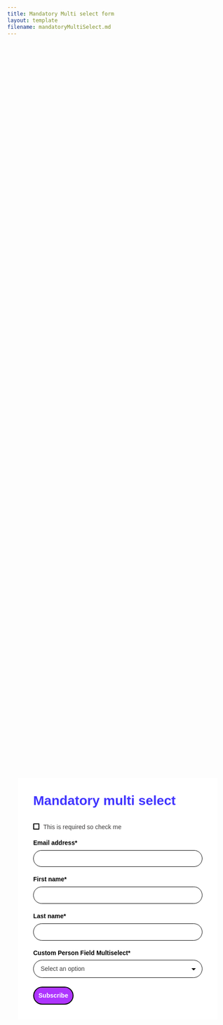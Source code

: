 ```yaml
---
title: Mandatory Multi select form
layout: template
filename: mandatoryMultiSelect.md
--- 
```


<!-- Robs cookie deleter capture code -->
<script>

<!-- Disabled for testing -->
var runDeleteCookie = false;	
	
if(runDeleteCookie){	
	
let COOKIESTODELETE = ["ap3c", "ap3converted", "ap3dm", "ap3sess"];
	
let delete_cookie = function(name) {
    document.cookie = name +'=; Path=/; Expires=Thu, 01 Jan 1970 00:00:01 GMT;';
	console.log("Deleted ", name, "cookie");
};

COOKIESTODELETE.forEach((name) => delete_cookie(name));
	
	runDeleteCookie = false;
	}
	
</script>



<!-- Ortto robert capture code -->
<script>
	window.ap3c = window.ap3c || {};
	var ap3c = window.ap3c;
	ap3c.cmd = ap3c.cmd || [];
	ap3c.cmd.push(function() {
		ap3c.init('YdOVzkqoVlq0G5Pscm9iZXJ0', 'https://capture-api-master.stgautopilotapp.com/');
		ap3c.track({v: 0});
	});
	var s, t; s = document.createElement('script'); s.type = 'text/javascript'; s.src = "https://static.ap3stg.com/capture/master/capture.js";
	t = document.getElementsByTagName('script')[0]; t.parentNode.insertBefore(s, t);
</script>
<style>.ap3w-embeddable-form-61f1d3d2965959bfec81eab2{box-sizing:content-box;width:100%;font-size:16px;max-width:450px;max-height:100%;overflow:auto;background-color:#ffffff;border:2px solid transparent;box-shadow:0 0 10px 3px rgba(0,0,0,0);z-index:unset}.ap3w-embeddable-form-61f1d3d2965959bfec81eab2:before{content:' ';display:block;position:absolute;pointer-events:none;left:0;top:0;width:100%;height:100%;opacity:80%;background-image:url();background-position:center center;background-size:cover;background-repeat:no-repeat}.ap3w-embeddable-form-content{margin:auto;padding:32px}.ap3w-embeddable-form-61f1d3d2965959bfec81eab2 .ap3w-text{margin-bottom:16px}.ap3w-embeddable-form-61f1d3d2965959bfec81eab2 .ap3w-text *{padding-bottom:5px}.ap3w-text-61f1d3d2965959bfec81eab2{position:relative;margin:0;margin-bottom:16px;word-wrap:break-word}.ap3w-text-61f1d3d2965959bfec81eab2.ap3w-text--last{margin-bottom:0!important}.ap3w-text-61f1d3d2965959bfec81eab2 *{margin:0;padding-bottom:8px}.ap3w-text-61f1d3d2965959bfec81eab2 h2,.ap3w-text-61f1d3d2965959bfec81eab2 p{text-transform:unset;text-decoration:unset;text-indent:unset}.ap3w-text-61f1d3d2965959bfec81eab2 p[data-size="h1"]{font-family:Helvetica,sans-serif;font-size:30px;line-height:1.2;color:#4034FF;font-weight:700;font-style:normal}.ap3w-text-61f1d3d2965959bfec81eab2 p[data-size="h2"]{font-family:Helvetica,sans-serif;font-size:20px;line-height:1.2;color:#4034FF;font-weight:700;font-style:normal}.ap3w-text-61f1d3d2965959bfec81eab2 p[data-size="h3"]{font-family:Helvetica,sans-serif;font-size:17px;line-height:1.2;color:#4034FF;font-weight:700;font-style:normal}.ap3w-text-61f1d3d2965959bfec81eab2 p[data-size="h4"]{font-family:Helvetica,sans-serif;font-size:14px;line-height:1.2;color:#4034FF;font-weight:700;font-style:normal}.ap3w-text-61f1d3d2965959bfec81eab2 p[data-size="h5"]{font-family:Helvetica,sans-serif;font-size:12px;line-height:1.2;color:#4034FF;font-weight:700;font-style:normal}.ap3w-text-61f1d3d2965959bfec81eab2 p[data-size="h6"]{font-family:Helvetica,sans-serif;font-size:12px;line-height:1.2;color:#4034FF;font-weight:700;font-style:normal}.ap3w-text-61f1d3d2965959bfec81eab2 h2{font-family:Helvetica,sans-serif;font-size:20px;line-height:1.2;color:#4034FF;font-weight:700;font-style:normal}.ap3w-text-61f1d3d2965959bfec81eab2 p{font-family:Helvetica,sans-serif;font-size:14px;line-height:1.2;color:#3f3e3e;font-weight:400;font-style:normal}.ap3w-text-61f1d3d2965959bfec81eab2 p[data-size="large"]{font-family:Helvetica,sans-serif;font-size:17px;line-height:1.2;color:#3f3e3e;font-weight:400;font-style:normal}.ap3w-text-61f1d3d2965959bfec81eab2 p[data-size="small"]{font-family:Helvetica,sans-serif;font-size:12px;line-height:1.2;color:#3f3e3e;font-weight:400;font-style:normal}.ap3w-checkbox{overflow:hidden;margin-top:24px;display:flex;align-items:center;margin-bottom:20px}.ap3w-checkbox__inner{position:relative;display:flex;max-width:100%;align-items:flex-start}.ap3w-checkbox input[type="checkbox"]{margin:0;padding:0;opacity:0.0;cursor:pointer;width:13px;height:13px;flex-shrink:0}.ap3w-checkbox input[type="checkbox"]+span{position:absolute;box-sizing:border-box;left:0;width:14px;height:14px;border-radius:1px;border:2px solid #000000;pointer-events:none}.ap3w-checkbox input[type="checkbox"]+span svg{position:absolute;top:0;left:0;opacity:0;fill:#000000}.ap3w-checkbox input[type="checkbox"]:checked+span svg{opacity:1}.ap3w-checkbox__text{padding-left:10px;font-size:14px;line-height:16px}.ap3w-checkbox__text,.ap3w-checkbox__text p{font-family:Helvetica,sans-serif;font-weight:400;font-style:normal;color:#3f3e3e;margin:0}.ap3w-form-input-61f1d3d2965959bfec81eab2{position:relative;margin-bottom:20px}.ap3w-form-input-61f1d3d2965959bfec81eab2 input{margin-top:8px;box-sizing:border-box;width:100%;background-color:#FFFFFF;border:1px solid #000000;color:#000000;outline:none;font-family:Helvetica,sans-serif;font-weight:400;font-style:normal;font-size:14px;line-height:1.2;padding:10px 16px;resize:none;border-radius:24px}.ap3w-form-input-61f1d3d2965959bfec81eab2 .ap3w-form-input-label{font-weight:bold;color:#000000;font-family:Helvetica,sans-serif;font-size:14px;line-height:1.2}.ap3w-form-input-61f1d3d2965959bfec81eab2 input[type="date"]{-webkit-appearance:none;-moz-appearance:none}.ap3w-form-input-61f1d3d2965959bfec81eab2 input[type="date"]::-webkit-date-and-time-value{height:22px}.ap3w-form-input-61f1d3d2965959bfec81eab2{position:relative;margin-bottom:20px}.ap3w-form-input-61f1d3d2965959bfec81eab2 input{margin-top:8px;box-sizing:border-box;width:100%;background-color:#FFFFFF;border:1px solid #000000;color:#000000;outline:none;font-family:Helvetica,sans-serif;font-weight:400;font-style:normal;font-size:14px;line-height:1.2;padding:10px 16px;resize:none;border-radius:24px}.ap3w-form-input-61f1d3d2965959bfec81eab2 .ap3w-form-input-label{font-weight:bold;color:#000000;font-family:Helvetica,sans-serif;font-size:14px;line-height:1.2}.ap3w-form-input-61f1d3d2965959bfec81eab2 input[type="date"]{-webkit-appearance:none;-moz-appearance:none}.ap3w-form-input-61f1d3d2965959bfec81eab2 input[type="date"]::-webkit-date-and-time-value{height:22px}.ap3w-form-input-61f1d3d2965959bfec81eab2{position:relative;margin-bottom:20px}.ap3w-form-input-61f1d3d2965959bfec81eab2 input{margin-top:8px;box-sizing:border-box;width:100%;background-color:#FFFFFF;border:1px solid #000000;color:#000000;outline:none;font-family:Helvetica,sans-serif;font-weight:400;font-style:normal;font-size:14px;line-height:1.2;padding:10px 16px;resize:none;border-radius:24px}.ap3w-form-input-61f1d3d2965959bfec81eab2 .ap3w-form-input-label{font-weight:bold;color:#000000;font-family:Helvetica,sans-serif;font-size:14px;line-height:1.2}.ap3w-form-input-61f1d3d2965959bfec81eab2 input[type="date"]{-webkit-appearance:none;-moz-appearance:none}.ap3w-form-input-61f1d3d2965959bfec81eab2 input[type="date"]::-webkit-date-and-time-value{height:22px}.ap3w-input-select-61f1d3d2965959bfec81eab2{position:relative;margin-bottom:20px}.ap3w-input-select-61f1d3d2965959bfec81eab2 .ap3w-form-input-select-button{box-sizing:border-box;width:100%;cursor:pointer;margin-top:8px;min-width:100px;background-color:#FFFFFF;border:1px solid #000000;color:#000000;outline:none;font-family:Helvetica,sans-serif;font-weight:400;font-style:normal;font-size:14px;line-height:1.2;padding:11px 16px;text-align:left;-webkit-appearance:none;appearance:none;-moz-appearance:none;background-image:url("data:image/svg+xml;utf8,<svg fill='black' height='24' viewBox='0 0 24 24' width='24' xmlns='http://www.w3.org/2000/svg'><path d='M7 10l5 5 5-5z'/><path d='M0 0h24v24H0z' fill='none'/></svg>");background-repeat:no-repeat;background-position-x:98%;background-position-y:50%;border-radius:24px}.ap3w-input-select-61f1d3d2965959bfec81eab2 .ap3w-form-input-select-list{box-sizing:border-box;border:1px solid #000000;border-radius:4px;max-height:300px;position:absolute;background:#FFFFFF;width:100%;z-index:2;overflow:auto}.ap3w-input-select-61f1d3d2965959bfec81eab2 .ap3w-form-input-select-list-hide{display:none}.ap3w-input-select-61f1d3d2965959bfec81eab2 .ap3w-form-input-select-option{cursor:pointer;padding:5px 10px;font-family:Helvetica,sans-serif;font-weight:400;font-style:normal;color:#000000;display:flex;align-items:center}.ap3w-input-select-61f1d3d2965959bfec81eab2 .ap3w-form-input-select-button[value="Select an option"]{color:#404040}.ap3w-input-select-61f1d3d2965959bfec81eab2 .ap3w-form-input-select-option:hover{background-color:#ffffff}.ap3w-input-select-61f1d3d2965959bfec81eab2 .ap3w-form-input-select-option input{cursor:pointer}.ap3w-input-select-61f1d3d2965959bfec81eab2 .ap3w-form-input-select-option label{cursor:pointer;margin-left:5px}.ap3w-input-select-61f1d3d2965959bfec81eab2 .ap3w-form-select-label{font-weight:bold;color:#000000;font-family:Helvetica,sans-serif;font-size:14px;line-height:1.2}.ap3w-form-button-61f1d3d2965959bfec81eab2 button{position:relative;cursor:pointer;padding:10px;font-weight:bold;outline:none;border:2px solid #000000;color:#ffffff;background-color:#ae34ff;font-family:Helvetica,sans-serif;font-size:14px;line-height:1.2;border-radius:calc(3.125em/2);flex:1}.ap3w-embeddable-form-61f1d3d2965959bfec81eab2{box-sizing:content-box;width:100%;font-size:16px;max-width:450px;max-height:100%;overflow:auto;background-color:#ffffff;border:2px solid transparent;box-shadow:0 0 10px 3px rgba(0,0,0,0);z-index:unset}.ap3w-embeddable-form-61f1d3d2965959bfec81eab2:before{content:' ';display:block;position:absolute;pointer-events:none;left:0;top:0;width:100%;height:100%;opacity:80%;background-image:url();background-position:center center;background-size:cover;background-repeat:no-repeat}.ap3w-embeddable-form-content{margin:auto;padding:32px}.ap3w-embeddable-form-61f1d3d2965959bfec81eab2 .ap3w-text{margin-bottom:16px}.ap3w-embeddable-form-61f1d3d2965959bfec81eab2 .ap3w-text *{padding-bottom:5px}.ap3w-text-61f1d3d2965959bfec81eab2{position:relative;margin:0;margin-bottom:16px;word-wrap:break-word}.ap3w-text-61f1d3d2965959bfec81eab2.ap3w-text--last{margin-bottom:0!important}.ap3w-text-61f1d3d2965959bfec81eab2 *{margin:0;padding-bottom:8px}.ap3w-text-61f1d3d2965959bfec81eab2 h2,.ap3w-text-61f1d3d2965959bfec81eab2 p{text-transform:unset;text-decoration:unset;text-indent:unset}.ap3w-text-61f1d3d2965959bfec81eab2 p[data-size="h1"]{font-family:Helvetica,sans-serif;font-size:30px;line-height:1.2;color:#4034FF;font-weight:700;font-style:normal}.ap3w-text-61f1d3d2965959bfec81eab2 p[data-size="h2"]{font-family:Helvetica,sans-serif;font-size:20px;line-height:1.2;color:#4034FF;font-weight:700;font-style:normal}.ap3w-text-61f1d3d2965959bfec81eab2 p[data-size="h3"]{font-family:Helvetica,sans-serif;font-size:17px;line-height:1.2;color:#4034FF;font-weight:700;font-style:normal}.ap3w-text-61f1d3d2965959bfec81eab2 p[data-size="h4"]{font-family:Helvetica,sans-serif;font-size:14px;line-height:1.2;color:#4034FF;font-weight:700;font-style:normal}.ap3w-text-61f1d3d2965959bfec81eab2 p[data-size="h5"]{font-family:Helvetica,sans-serif;font-size:12px;line-height:1.2;color:#4034FF;font-weight:700;font-style:normal}.ap3w-text-61f1d3d2965959bfec81eab2 p[data-size="h6"]{font-family:Helvetica,sans-serif;font-size:12px;line-height:1.2;color:#4034FF;font-weight:700;font-style:normal}.ap3w-text-61f1d3d2965959bfec81eab2 h2{font-family:Helvetica,sans-serif;font-size:20px;line-height:1.2;color:#4034FF;font-weight:700;font-style:normal}.ap3w-text-61f1d3d2965959bfec81eab2 p{font-family:Helvetica,sans-serif;font-size:14px;line-height:1.2;color:#3f3e3e;font-weight:400;font-style:normal}.ap3w-text-61f1d3d2965959bfec81eab2 p[data-size="large"]{font-family:Helvetica,sans-serif;font-size:17px;line-height:1.2;color:#3f3e3e;font-weight:400;font-style:normal}.ap3w-text-61f1d3d2965959bfec81eab2 p[data-size="small"]{font-family:Helvetica,sans-serif;font-size:12px;line-height:1.2;color:#3f3e3e;font-weight:400;font-style:normal}</style><div id="61f1d3d2965959bfec81eab2" style="width: 100%; height: 100%;"><div id="61f1d3d2965959bfec81eab2-form" class="61f1d3d2965959bfec81eab2-template" style="position: relative; display: flex; height: 100%; align-items: center; justify-content: center;"><div id="selected-_cuqgslfae" class=" ap3w-embeddable-form-61f1d3d2965959bfec81eab2 ap3w-embeddable-form-61f1d3d2965959bfec81eab2-full ap3w-embeddable-form-61f1d3d2965959bfec81eab2-solid " data-select="true"><form id="ap3w-embeddable-form-61f1d3d2965959bfec81eab2" class="ap3w-embeddable-form-content"><div id="selected-_nla202tkv" class="ap3w-text ap3w-text-61f1d3d2965959bfec81eab2 ap3w-text--first "><div data-select="true"><p data-size="h1">Mandatory multi select</p></div></div><div class="ap3w-checkbox"><div class="ap3w-checkbox__inner"><input type="checkbox" id="ap3w-input-checkbox-61f1d3d2965959bfec81eab2" name="check" required=""/><span><svg viewBox="0 0 16 16" xmlns="http://www.w3.org/2000/svg"><path d="M6.226 14.095c-.252 0-.497-.096-.683-.27L1.432 9.984a1 1 0 111.365-1.461l3.289 3.073 6.99-9.514a.999.999 0 111.61 1.185l-7.654 10.42a1.003 1.003 0 01-.806.408"></path></svg></span><span class="ap3w-checkbox__text"><p>This is required so check me</p></span></div></div><div id="selected-_gu3yh5ws6" class="ap3w-form-input ap3w-form-input-61f1d3d2965959bfec81eab2" data-select="true" data-field-id="str::email" data-merge-strategy="override" data-pre-fill-option="dont_pre_fill" data-input-type="email"><label for="ap3w-form-input-email-61f1d3d2965959bfec81eab2" class="ap3w-form-input-label">Email address*</label><input type="email" id="ap3w-form-input-email-61f1d3d2965959bfec81eab2" step="1" name="Email address" required=""/></div><div id="selected-_r1r5rz6lv" class="ap3w-form-input ap3w-form-input-61f1d3d2965959bfec81eab2" data-select="true" data-field-id="str::first" data-merge-strategy="override" data-pre-fill-option="dont_pre_fill" data-input-type="text"><label for="ap3w-form-input-text-61f1d3d2965959bfec81eab2" class="ap3w-form-input-label">First name*</label><input type="text" id="ap3w-form-input-text-61f1d3d2965959bfec81eab2" step="1" name="First name" required=""/></div><div id="selected-_nxt4cqmvk" class="ap3w-form-input ap3w-form-input-61f1d3d2965959bfec81eab2" data-select="true" data-field-id="str::last" data-merge-strategy="override" data-pre-fill-option="dont_pre_fill" data-input-type="text"><label for="ap3w-form-input-text-61f1d3d2965959bfec81eab2" class="ap3w-form-input-label">Last name*</label><input type="text" id="ap3w-form-input-text-61f1d3d2965959bfec81eab2" step="1" name="Last name" required=""/></div><div class="ap3w-form-input ap3w-input-select-61f1d3d2965959bfec81eab2" data-field-id="sst:cm:custom-person-field-multiselect" data-merge-strategy="override" data-pre-fill-option="dont_pre_fill" data-input-type="multi_select"><label class="ap3w-form-select-label" for="ap3w-form-input-multi_select-61f1d3d2965959bfec81eab2">Custom Person Field Multiselect*</label><button type="button" class="ap3w-form-input-select-button" id="ap3w-input-select-button-61f1d3d2965959bfec81eab2" value="Select an option" data-placeholder="Select an option" data-required="true" name="Custom Person Field Multiselect">Select an option</button><div id="ap3w-input-select-list-61f1d3d2965959bfec81eab2" class="ap3w-form-input-select-list ap3w-form-input-select-list-61f1d3d2965959bfec81eab2 ap3w-form-input-select-list-hide" data-select-type="multi_select" data-list-id="eb9ff953-5c35-471f-8475-aed99f18bdd3" data-required="true"><div class="ap3w-form-input-select-option ap3w-form-input-select-option-61f1d3d2965959bfec81eab2" data-value="Option 1"><input type="checkbox" id="ap3w-input-select-option-checkbox-Option 1"/><label>Option 1</label></div><div class="ap3w-form-input-select-option ap3w-form-input-select-option-61f1d3d2965959bfec81eab2" data-value="Option 2"><input type="checkbox" id="ap3w-input-select-option-checkbox-Option 2"/><label>Option 2</label></div><div class="ap3w-form-input-select-option ap3w-form-input-select-option-61f1d3d2965959bfec81eab2" data-value="Option 3"><input type="checkbox" id="ap3w-input-select-option-checkbox-Option 3"/><label>Option 3</label></div><div class="ap3w-form-input-select-option ap3w-form-input-select-option-61f1d3d2965959bfec81eab2" data-value="Option 4"><input type="checkbox" id="ap3w-input-select-option-checkbox-Option 4"/><label>Option 4</label></div></div></div><div id="selected-_29dvuxtvn" class=" ap3w-form-button ap3w-form-button-61f1d3d2965959bfec81eab2 "><button id="ap3w-form-button-61f1d3d2965959bfec81eab2" type="submit" data-select="true" data-button-on-click="thank-you">Subscribe</button></div></form></div></div><div id="61f1d3d2965959bfec81eab2-thank-you" class="61f1d3d2965959bfec81eab2-template" style="position: relative; display: none; height: 100%; align-items: center; justify-content: center;"><div id="selected-_68hqgqdp6" class=" ap3w-embeddable-form-61f1d3d2965959bfec81eab2 ap3w-embeddable-form-61f1d3d2965959bfec81eab2-full ap3w-embeddable-form-61f1d3d2965959bfec81eab2-solid " data-select="true"><form id="ap3w-embeddable-form-61f1d3d2965959bfec81eab2" class="ap3w-embeddable-form-content"><div id="selected-_fak00x8h3" class="ap3w-text ap3w-text-61f1d3d2965959bfec81eab2 ap3w-text--first ap3w-text--last"><div data-select="true"><h2>Thank you!</h2></div></div></form></div></div></div>